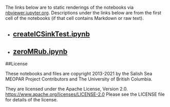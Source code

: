 The links below are to static renderings of the notebooks via
[nbviewer.jupyter.org](https://nbviewer.jupyter.org/).
Descriptions under the links below are from the first cell of the notebooks
(if that cell contains Markdown or raw text).

* ## [createICSinkTest.ipynb](https://nbviewer.jupyter.org/github/SalishSeaCast/analysis-elise-2/blob/master/notebooks/modelInput/modifiedRestarts/createICSinkTest.ipynb)  
    
* ## [zeroMRub.ipynb](https://nbviewer.jupyter.org/github/SalishSeaCast/analysis-elise-2/blob/master/notebooks/modelInput/modifiedRestarts/zeroMRub.ipynb)  
    

##License

These notebooks and files are copyright 2013-2021
by the Salish Sea MEOPAR Project Contributors
and The University of British Columbia.

They are licensed under the Apache License, Version 2.0.
https://www.apache.org/licenses/LICENSE-2.0
Please see the LICENSE file for details of the license.

